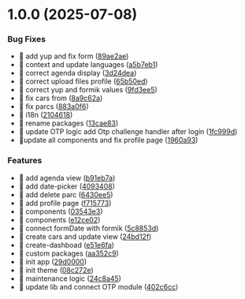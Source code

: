 # 1.0.0 (2025-07-08)


### Bug Fixes

* 🐛 add yup and fix form ([89ae2ae](https://github.com/victory-aime/rental-platform-front/commit/89ae2ae24fc49575f5d8000e9eb0523faa8de28a))
* 🐛 context and update languages ([a5b7eb1](https://github.com/victory-aime/rental-platform-front/commit/a5b7eb1ef06ac713dd4cd1f3531bf4a6beb401a4))
* 🐛 correct agenda display ([3d24dea](https://github.com/victory-aime/rental-platform-front/commit/3d24dea275a140c4c426587d8229b35b357bc370))
* 🐛 correct upload files profile ([65b50ed](https://github.com/victory-aime/rental-platform-front/commit/65b50edc195ec3214ea64f4eef9dd26a47f5c466))
* 🐛 correct yup and formik values ([9fd3ee5](https://github.com/victory-aime/rental-platform-front/commit/9fd3ee57ce7e7ddc15d229200a0f5aec9eab8b1e))
* 🐛 fix cars from ([8a9c62a](https://github.com/victory-aime/rental-platform-front/commit/8a9c62a1962d13c3bd1a1e21a1e9f05f2f280d03))
* 🐛 fix parcs ([883a0f6](https://github.com/victory-aime/rental-platform-front/commit/883a0f6a29298b0d5ff6bd7c628f9be6e8ea5331))
* 🐛 i18n ([2104618](https://github.com/victory-aime/rental-platform-front/commit/2104618c2a0ddfb9ef2de0c37efd5bb896522f6d))
* 🐛 rename packages ([13cae83](https://github.com/victory-aime/rental-platform-front/commit/13cae8363ba1fc60bb5bdbc34ebb964bbbfdcc18))
* 🐛 update OTP logic add Otp challenge handler after login ([1fc999d](https://github.com/victory-aime/rental-platform-front/commit/1fc999d7fc70b689d4608c5d46ab07a4a22bfb96))
* 🐛update all components and fix profile page ([1960a93](https://github.com/victory-aime/rental-platform-front/commit/1960a93560506a140c429845270289a14c774745))


### Features

* 🎸 add agenda view ([b91eb7a](https://github.com/victory-aime/rental-platform-front/commit/b91eb7ae3916f5e1c2e2c5ee8550d41e16615ecb))
* 🎸 add date-picker ([4093408](https://github.com/victory-aime/rental-platform-front/commit/409340866f1ac8a036388d976d9fd744e46df073))
* 🎸 add delete parc ([6430ee5](https://github.com/victory-aime/rental-platform-front/commit/6430ee58c9ba8b5e3bbc8cb2b526124f95b43160))
* 🎸 add profile page ([f715773](https://github.com/victory-aime/rental-platform-front/commit/f715773b164e079ff760728658088bb10956d5db))
* 🎸 components ([03543e3](https://github.com/victory-aime/rental-platform-front/commit/03543e361a970bd792d69eaf1ab13c4d75c4b06c))
* 🎸 components ([e12ce02](https://github.com/victory-aime/rental-platform-front/commit/e12ce021873ef6e3620907fb684c911cc71f7f0f))
* 🎸 connect formDate with formik ([5c8853d](https://github.com/victory-aime/rental-platform-front/commit/5c8853db87734975f7edf3ffc56fdd41d5a5caac))
* 🎸 create cars and update view ([24bd12f](https://github.com/victory-aime/rental-platform-front/commit/24bd12f509e1783b3d58fb2d4b4de4a7b0d93d37))
* 🎸 create-dashboad ([e51e6fa](https://github.com/victory-aime/rental-platform-front/commit/e51e6fac8ebe3bdf24ac27683d9838f4a9e602c7))
* 🎸 custom packages ([aa352c9](https://github.com/victory-aime/rental-platform-front/commit/aa352c97591faeefea2d619fde99caf6e91b9cd7))
* 🎸 init app ([29d0000](https://github.com/victory-aime/rental-platform-front/commit/29d0000e8f9a3deaac1849f78978d90e2413ef7e))
* 🎸 init theme ([08c272e](https://github.com/victory-aime/rental-platform-front/commit/08c272ed34a4bbd9b92a94bb5cf22921a967239e))
* 🎸 maintenance logic ([24c8a45](https://github.com/victory-aime/rental-platform-front/commit/24c8a45058fd6b58f43bc913a20edab5338ce147))
* 🎸 update lib and connect OTP module ([402c6cc](https://github.com/victory-aime/rental-platform-front/commit/402c6cc28a98ce9fd6f279461a6b2aa108a69ff5))
